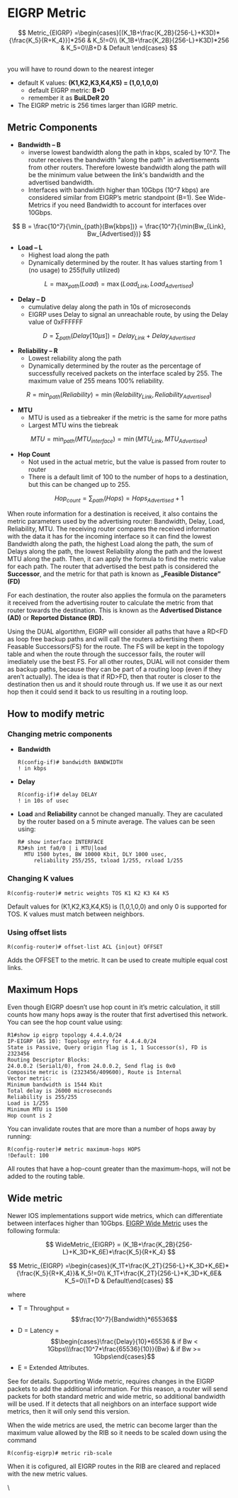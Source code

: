 # EIGRP Metric

$$
Metric_{EIGRP} =\begin{cases}[(K_1B+\frac{K_2B}{256-L}+K3D)*{\frac{K_5}{R+K_4}}]*256 & K_5!=0\\ (K_1B+\frac{K_2B}{256-L}+K3D)*256 & K_5=0\\B+D & Default \end{cases}
$$

\
you will have to round down to the nearest integer

* default K values: **(K1,K2,K3,K4,K5) = (1,0,1,0,0)**
  * default EIGRP metric: **B+D**
  * remember it as **BuiLDeR 20**
* The EIGRP metric is 256 times larger than IGRP metric.

## Metric Components

* **Bandwidth – B**
  * inverse lowest bandwidth along the path in kbps, scaled by 10^7. The router receives the bandwidth "along the path" in advertisements from other routers. Therefore loweste bandwidth along the path will be the minimum value between the link's bandwidth and the advertised bandwidth.
  * Interfaces with bandwidth higher than 10Gbps (10^7 kbps) are considered similar from EIGRP’s metric standpoint (B=1). See Wide-Metrics if you need Bandwidth to account for interfaces over 10Gbps.

$$
B = \frac{10^7}{\min_{path}(Bw[kbps])} = \frac{10^7}{\min(Bw_{Link}, Bw_{Advertised})}
$$

* **Load – L**
  * Highest load along the path
  * Dynamically determined by the router. It has values starting from 1 (no usage) to 255(fully utilized)

$$
L = \max_{path}(Load) = \max(Load_{Link}, Load_{Advertised})
$$

* **Delay – D**
  * cumulative delay along the path in 10s of microseconds
  * EIGRP uses Delay to signal an unreachable route, by using the Delay value of 0xFFFFFF

$$
D = \sum_{path}(Delay[10 \mu s]) = Delay_{Link}+Delay_{Advertised}
$$

* **Reliability – R**
  * Lowest reliability along the path
  * Dynamically determined by the router as the percentage of successfully received packets on the interface scaled by 255. The maximum value of 255 means 100% reliability.

$$
R=\min_{path} (Reliability) = \min(Relability_{Link}, Reliability_{Advertised})
$$

* **MTU**
  * MTU is used as a tiebreaker if the metric is the same for more paths
  * Largest MTU wins the tiebreak

$$
MTU = \min_{path}(MTU_{interface})=\min(MTU_{Link}, MTU_{Advertised})
$$

* **Hop Count**
  * Not used in the actual metric, but the value is passed from router to router
  * There is a default limit of 100 to the number of hops to a destination, but this can be changed up to 255.

$$
Hop_{count}=\sum_{path}(Hops) = Hops_{Advertised} + 1
$$

When route information for a destination is received, it also contains the metric parameters used by the advertising router: Bandwidth, Delay, Load, Reliability, MTU. The receiving router compares the received information with the data it has for the incoming interface so it can find the lowest Bandwidth along the path, the highest Load along the path, the sum of Delays along the path, the lowest Reliability along the path and the lowest MTU along the path. Then, it can apply the formula to find the metric value for each path. The router that advertised the best path is considered the **Successor**, and the metric for that path is known as **„Feasible Distance” (FD)**

For each destination, the router also applies the formula on the parameters it received from the advertising router to calculate the metric from that router towards the destination. This is known as the **Advertised Distance (AD)** or **Reported Distance (RD).**

Using the DUAL algortithm, EIGRP will consider all paths that have a RD\<FD as loop free backup paths and will call the routers advertising them Feasable Successors(FS) for the route. The FS will be kept in the topology table and when the route through the successor fails, the router will imediately use the best FS. For all other routes, DUAL will not consider them as backup paths, because they can be part of a routing loop (even if they aren’t actually). The idea is that if RD>FD, then that router is closer to the destination then us and it should route through us. If we use it as our next hop then it could send it back to us resulting in a routing loop.

## How to modify metric

### Changing metric components

*   **Bandwidth**

    ```
    R(config-if)# bandwidth BANDWIDTH
    ! in kbps
    ```
*   **Delay**

    ```
    R(config-if)# delay DELAY
    ! in 10s of usec
    ```
*   **Load** and **Reliability** cannot be changed manually. They are caculated by the router based on a 5 minute average. The values can be seen using:

    ```
    R# show interface INTERFACE
    R3#sh int fa0/0 | i MTU|load
      MTU 1500 bytes, BW 10000 Kbit, DLY 1000 usec,
         reliability 255/255, txload 1/255, rxload 1/255
    ```

### Changing K values

```
R(config-router)# metric weights TOS K1 K2 K3 K4 K5
```

Default values for (K1,K2,K3,K4,K5) is (1,0,1,0,0) and only 0 is supported for TOS. K values must match between neighbors.

### Using offset lists

```
R(config-router)# offset-list ACL {in|out} OFFSET
```

Adds the OFFSET to the metric. It can be used to create multiple equal cost links.

## Maximum Hops

Even though EIGRP doesn’t use hop count in it’s metric calculation, it still counts how many hops away is the router that first advertised this network. You can see the hop count value using:

```
R1#show ip eigrp topology 4.4.4.0/24
IP-EIGRP (AS 10): Topology entry for 4.4.4.0/24
State is Passive, Query origin flag is 1, 1 Successor(s), FD is 2323456
Routing Descriptor Blocks:
24.0.0.2 (Serial1/0), from 24.0.0.2, Send flag is 0x0
Composite metric is (2323456/409600), Route is Internal
Vector metric:
Minimum bandwidth is 1544 Kbit
Total delay is 26000 microseconds
Reliability is 255/255
Load is 1/255
Minimum MTU is 1500
Hop count is 2
```

You can invalidate routes that are more than a number of hops away by running:

```
R(config-router)# metric maximum-hops HOPS
!Default: 100
```

All routes that have a hop-count greater than the maximum-hops, will not be added to the routing table.

## Wide metric

Newer IOS implementations support wide metrics, which can differentiate between interfaces higher than 10Gbps. [EIGRP Wide Metric](https://www.cisco.com/c/en/us/td/docs/ios-xml/ios/iproute\_eigrp/configuration/xe-3s/ire-xe-3s-book/ire-wid-met.html) uses the following formula:

$$
WideMetric_{EIGRP} = (K_1B+\frac{K_2B}{256-L}+K_3D+K_6E)*\frac{K_5}{R+K_4}
$$



$$
Metric_{EIGRP} =\begin{cases}(K_1T+\frac{K_2T}{256-L}+K_3D+K_6E)*{\frac{K_5}{R+K_4}}& K_5!=0\\ K_1T+\frac{K_2T}{256-L}+K_3D+K_6E& K_5=0\\T+D & Default\end{cases}
$$

where&#x20;

* T = Throughput = $$\frac{10^7}{Bandwidth}*65536$$
* D = Latency = $$\begin{cases}\frac{Delay}{10}*65536 & if Bw < 1Gbps\\\frac{10^7*\frac{65536}{10}}{Bw} & if Bw >= 1Gbps\end{cases}$$
* E = Extended Attributes.&#x20;



See  for details. Supporting Wide metric, requires changes in the EIGRP packets to add the additional information. For this reason, a router will send packets for both standard metric and wide metric, so additional bandwidth will be used. If it detects that all neighbors on an interface support wide metrics, then it will only send this version.

When the wide metrics are used, the metric can become larger than the maximum value allowed by the RIB so it needs to be scaled down using the command&#x20;

```
R(config-eigrp)# metric rib-scale
```

When it is cofigured, all EIGRP routes in the RIB are cleared and replaced with the new metric values.

\
